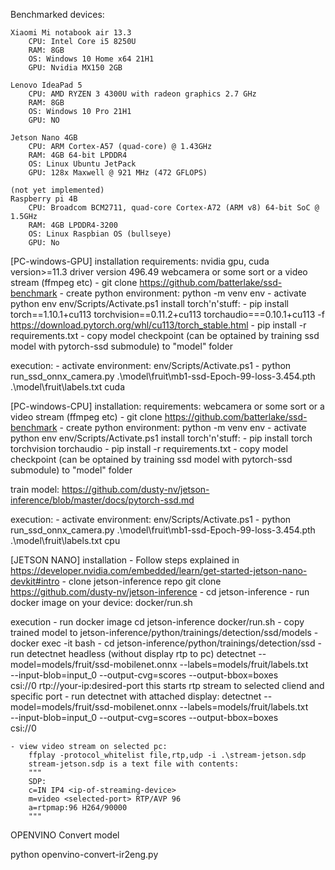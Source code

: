 Benchmarked devices:
    
    Xiaomi Mi notabook air 13.3
        CPU: Intel Core i5 8250U
        RAM: 8GB
        OS: Windows 10 Home x64 21H1
        GPU: Nvidia MX150 2GB
    
    Lenovo IdeaPad 5
        CPU: AMD RYZEN 3 4300U with radeon graphics 2.7 GHz
        RAM: 8GB
        OS: Windows 10 Pro 21H1
        GPU: NO

    Jetson Nano 4GB
        CPU: ARM Cortex-A57 (quad-core) @ 1.43GHz
        RAM: 4GB 64-bit LPDDR4
        OS: Linux Ubuntu JetPack
        GPU: 128x Maxwell @ 921 MHz (472 GFLOPS)
        
    (not yet implemented)
    Raspberry pi 4B
        CPU: Broadcom BCM2711, quad-core Cortex-A72 (ARM v8) 64-bit SoC @ 1.5GHz
        RAM: 4GB LPDDR4-3200
        OS: Linux Raspbian OS (bullseye)
        GPU: No

[PC-windows-GPU]
installation
    requirements: 
        nvidia gpu, cuda version>=11.3 driver version 496.49 
        webcamera or some sort or a video stream (ffmpeg etc)
    - git clone https://github.com/batterlake/ssd-benchmark
    - create python environment:
        python -m venv env
    - activate python env
        env/Scripts/Activate.ps1
    install torch'n'stuff:
    - pip install torch==1.10.1+cu113 torchvision==0.11.2+cu113 torchaudio===0.10.1+cu113 -f https://download.pytorch.org/whl/cu113/torch_stable.html
    - pip install -r requirements.txt
    - copy model checkpoint (can be optained by training ssd model with pytorch-ssd submodule) to "model" folder 
    
execution:
    - activate environment:
        env/Scripts/Activate.ps1
    - python run_ssd_onnx_camera.py .\model\fruit\mb1-ssd-Epoch-99-loss-3.454.pth .\model\fruit\labels.txt cuda

[PC-windows-CPU]
installation:
    requirements: 
        webcamera or some sort or a video stream (ffmpeg etc)
    - git clone https://github.com/batterlake/ssd-benchmark
    - create python environment:
        python -m venv env
    - activate python env
        env/Scripts/Activate.ps1
    install torch'n'stuff:
    - pip install torch torchvision torchaudio
    - pip install -r requirements.txt
    - copy model checkpoint (can be optained by training ssd model with pytorch-ssd submodule) to "model" folder 

train model:
    https://github.com/dusty-nv/jetson-inference/blob/master/docs/pytorch-ssd.md

execution:
    - activate environment:
        env/Scripts/Activate.ps1
    - python run_ssd_onnx_camera.py .\model\fruit\mb1-ssd-Epoch-99-loss-3.454.pth .\model\fruit\labels.txt cpu

[JETSON NANO]
installation
    - Follow steps explained in https://developer.nvidia.com/embedded/learn/get-started-jetson-nano-devkit#intro
    - clone jetson-inference repo 
        git clone https://github.com/dusty-nv/jetson-inference
    - cd jetson-inference
    - run docker image on your device:
        docker/run.sh
        
execution
    - run docker image
        cd jetson-inference
        docker/run.sh
    - copy trained model to jetson-inference/python/trainings/detection/ssd/models
    - docker exec -it <jetson-inference container name> bash
    - cd jetson-inference/python/trainings/detection/ssd
    - run detectnet headless (without display rtp to pc)
        detectnet --model=models/fruit/ssd-mobilenet.onnx --labels=models/fruit/labels.txt \
          --input-blob=input_0 --output-cvg=scores --output-bbox=boxes \
            csi://0 rtp://your-ip:desired-port
        this starts rtp stream to selected cliend and specific port
    - run detectnet with attached display:
        detectnet --model=models/fruit/ssd-mobilenet.onnx --labels=models/fruit/labels.txt \
          --input-blob=input_0 --output-cvg=scores --output-bbox=boxes \
          csi://0
    
    - view video stream on selected pc:
        ffplay -protocol_whitelist file,rtp,udp -i .\stream-jetson.sdp
        stream-jetson.sdp is a text file with contents:
        """
        SDP:
        c=IN IP4 <ip-of-streaming-device>
        m=video <selected-port> RTP/AVP 96
        a=rtpmap:96 H264/90000
        """


OPENVINO
Convert model

python openvino-convert-ir2eng.py